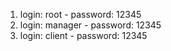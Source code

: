 1. login: root - password: 12345
2. login: manager - password: 12345
3. login: client - password: 12345
